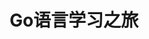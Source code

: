 ---
title: Go语言学习之旅
description: 这里是Coffee的Go语言学习之旅
editLink: true
layout: home

hero:
  name: Go语言学习之旅
  text: 由浅入深学习Golang
  tagline: 使用VitePress构建...
  image:
    src: /golang.png
    alt: 开始吧！
  actions:
    - theme: brand
      text: 开始
      link: Go语言/基本/Go语言介绍
    - theme: alt
      text: GitHub
      link: https://github.com/CoffeeSwt/gostudy

features:
  - icon: 🛠️
    title: 语言特性
    details: 这里有我对Go语言的理解...
  - icon: 😊
    title: 问题记录
    details: 这里有我遇到的问题，以及我的解决过程...
  - icon: 🍎
    title: 随心感想
    details: 我写了好多...
---
